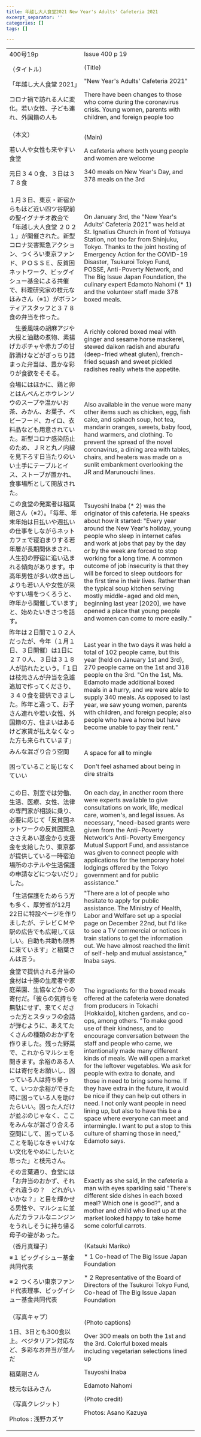 ```yaml
---
title: 年越し大人食堂2021 New Year's Adults' Cafeteria 2021
excerpt_separator: ''
categories: []
tags: []

---
```


<table>
  <tr>
   <td>400号19p
<p>
（タイトル）
<p>
「年越し大人食堂 2021」
<p>
コロナ禍で訪れる人に変化。若い女性、子ども連れ、外国籍の人も
   </td>
   <td>Issue 400 p 19
<p>
(Title)
<p>
"New Year's Adults' Cafeteria 2021"
<p>
There have been changes to those who come during the coronavirus crisis. Young women, parents with children, and foreign people too
   </td>
  </tr>
  <tr>
   <td>（本文）
<p>
若い人や女性も来やすい食堂
<p>
元日３４０食、３日は３７８食
   </td>
   <td>(Main)
<p>
A cafeteria where both young people and women are welcome
<p>
340 meals on New Year's Day, and 378 meals on the 3rd
   </td>
  </tr>
  <tr>
   <td>１月３日、東京・新宿からもほど近い四ツ谷駅前の聖イグナチオ教会で「年越し大人食堂 ２０２１」が開催された。新型コロナ災害緊急アクション、つくろい東京ファンド、ＰＯＳＳＥ、反貧困ネットワーク、ビッグイシュー基金による共催で、料理研究家の枝元なほみさん（※1）がボランティアスタッフと３７８食の弁当を作った。
   </td>
   <td>On January 3rd, the "New Year's Adults' Cafeteria 2021" was held at St. Ignatius Church in front of Yotsuya Station, not too far from Shinjuku, Tokyo. Thanks to the joint hosting of Emergency Action for the COVID-19 Disaster, Tsukuroi Tokyo Fund, POSSE, Anti-Poverty Network, and The Big Issue Japan Foundation, the culinary expert Edamoto Nahomi (* 1) and the volunteer staff made 378 boxed meals.
   </td>
  </tr>
  <tr>
   <td>　生姜風味の胡麻アジや大根と油麩の煮物、素揚げカボチャや赤カブの甘酢漬けなどがぎっちり詰まった弁当は、豊かな彩りが食欲をそそる。
   </td>
   <td>A richly colored boxed meal with ginger and sesame horse mackerel, stewed daikon radish and aburafu (deep-fried wheat gluten), french-fried squash and sweet pickled radishes really whets the appetite.
   </td>
  </tr>
  <tr>
   <td>会場にはほかに、鶏と卵とはんぺんとホウレンソウのスープや温かいお茶、みかん、お菓子、ベビーフード、カイロ、衣料品なども用意されていた。新型コロナ感染防止のため、ＪＲと丸ノ内線を見下ろす日当たりのいい土手にテーブルとイス、ストーブが置かれ、食事場所として開放された。
   </td>
   <td>Also available in the venue were many other items such as chicken, egg, fish cake, and spinach soup, hot tea, mandarin oranges, sweets, baby food, hand warmers, and clothing. To prevent the spread of the novel coronavirus, a dining area with tables, chairs, and heaters was made on a sunlit embankment overlooking the JR and Marunouchi lines. 
   </td>
  </tr>
  <tr>
   <td>この食堂の発案者は稲葉剛さん（※2）。「毎年、年末年始は日払いや週払いの仕事をしながらネットカフェで寝泊まりする若年層が長期間休まされ、人生初の野宿に追い込まれる傾向があります。中高年男性が多い炊き出しよりも若い人や女性が来やすい場をつくろうと、昨年から開催しています」と、始めたいきさつを話す。
   </td>
   <td>Tsuyoshi Inaba (* 2) was the originator of this cafeteria. He speaks about how it started: "Every year around the New Year's holiday, young people who sleep in internet cafes and work at jobs that pay by the day or by the week are forced to stop working for a long time. A common outcome of job insecurity is that they will be forced to sleep outdoors for the first time in their lives. Rather than the typical soup kitchen serving mostly middle-aged and old men, beginning last year [2020], we have opened a place that young people and women can come to more easily."
   </td>
  </tr>
  <tr>
   <td>昨年は２日間で１０２人だったが、今年（１月１日、３日開催）は1日に２７０人、３日は３１８人が訪れたという。「１日は枝元さんが弁当を急遽追加で作ってくださり、３４０食を提供できました。昨年と違って、お子さん連れや若い女性、外国籍の方、住まいはあるけど家賃が払えなくなった方も来られています」
   </td>
   <td>Last year in the two days it was held a total of 102 people came, but this year (held on January 1st and 3rd), 270 people came on the 1st and 318 people on the 3rd. "On the 1st, Ms. Edamoto made additional boxed meals in a hurry, and we were able to supply 340 meals. As opposed to last year, we saw young women, parents with children, and foreign people; also people who have a home but have become unable to pay their rent."
   </td>
  </tr>
  <tr>
   <td>みんな混ざり合う空間
<p>
困っていること恥じなくていい
   </td>
   <td>A space for all to mingle
<p>
Don't feel ashamed about being in dire straits
   </td>
  </tr>
  <tr>
   <td>この日、別室では労働、生活、医療、女性、法律の専門家が相談に乗り、必要に応じて「反貧困ネットワークの反貧困緊急ささえあい基金から支援金を支給したり、東京都が提供している一時宿泊場所のホテルや生活保護の申請などにつないだり」した。
   </td>
   <td>On each day, in another room there were experts available to give consultations on work, life, medical care, women's, and legal issues. As necessary, "need-based grants were given from the Anti-Poverty Network's Anti-Poverty Emergency Mutual Support Fund, and assistance was given to connect people with applications for the temporary hotel lodgings offered by the Tokyo government and for public assistance."
   </td>
  </tr>
  <tr>
   <td>「生活保護をためらう方も多く、厚労省が12月22日に特設ページを作りましたが、テレビＣＭや駅の広告でも広報してほしい。自助も共助も限界に来ています」と稲葉さんは言う。
   </td>
   <td>"There are a lot of people who hesitate to apply for public assistance. The Ministry of Health, Labor and Welfare set up a special page on December 22nd, but I'd like to see a TV commercial or notices in train stations to get the information out. We have almost reached the limit of self-help and mutual assistance," Inaba says.
   </td>
  </tr>
  <tr>
   <td>食堂で提供される弁当の食材は十勝の生産者や家庭菜園、生協などからの寄付だ。「彼らの気持ちを無駄にせず、来てくださった方とスタッフの会話が弾むように、あえてたくさんの種類のおかずを作りました。残った野菜で、これからマルシェを開きます。余裕のある人には寄付をお願いし、困っている人は持ち帰って、いつか余裕ができた時に困っている人を助けたらいい。困った人だけが並ぶのじゃなく、ここをみんなが混ざり合える空間にして、困っていることを恥じなきゃいけない文化をやめにしたいと思った」と枝元さん。
   </td>
   <td>The ingredients for the boxed meals offered at the cafeteria were donated from producers in Tokachi [Hokkaido], kitchen gardens, and co-ops, among others. "To make good use of their kindness, and to encourage conversation between the staff and people who came, we intentionally made many different kinds of meals. We will open a market for the leftover vegetables. We ask for people with extra to donate, and those in need to bring some home. If they have extra in the future, it would be nice if they can help out others in need. I not only want people in need lining up, but also to have this be a space where everyone can meet and intermingle. I want to put a stop to this culture of shaming those in need," Edamoto says.
   </td>
  </tr>
  <tr>
   <td>その言葉通り、食堂には「お弁当のおかず、それぞれ違うの？　どれがいいかな？」と目を輝かせる男性や、マルシェに並んだカラフルなニンジンをうれしそうに持ち帰る母子の姿があった。
   </td>
   <td>Exactly as she said, in the cafeteria a man with eyes sparkling said "There's different side dishes in each boxed meal? Which one is good?", and a mother and child who lined up at the market looked happy to take home some colorful carrots.
   </td>
  </tr>
  <tr>
   <td>（香月真理子）
   </td>
   <td>(Katsuki Mariko)
   </td>
  </tr>
  <tr>
   <td>※１ ビッグイシュー基金共同代表
<p>
※２ つくろい東京ファンド代表理事、ビッグイシュー基金共同代表
   </td>
   <td>* 1 Co-head of The Big Issue Japan Foundation
<p>
* 2 Representative of the Board of Directors of the Tsukuroi Tokyo Fund, Co-head of The Big Issue Japan Foundation
   </td>
  </tr>
  <tr>
   <td>（写真キャプ）
<p>
1日、3日とも300食以上。ベジタリアン対応など、多彩なお弁当が並んだ
<p>
稲葉剛さん
<p>
枝元なほみさん
<p>
（写真クレジット）
<p>
Photos : 浅野カズヤ
   </td>
   <td>(Photo captions)
<p>
Over 300 meals on both the 1st and the 3rd. Colorful boxed meals including vegetarian selections lined up
<p>
Tsuyoshi Inaba
<p>
Edamoto Nahomi
<p>
(Photo credit)
<p>
Photos: Asano Kazuya
   </td>
  </tr>
</table>
